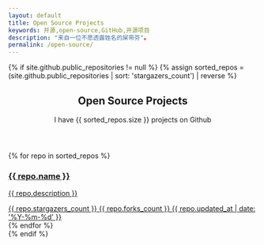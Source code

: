 ```yaml
---
layout: default
title: Open Source Projects
keywords: 开源,open-source,GitHub,开源项目
description: "来自一位不愿透露姓名的屎带芬"。
permalink: /open-source/
---
```


{% if site.github.public_repositories != null %}
{% assign sorted_repos = (site.github.public_repositories | sort: 'stargazers_count') | reverse %}

<section class="container">
    <header class="text-center">
        <h1>Open Source Projects</h1>
        <p class="lead">I have <span class="repo-count">{{ sorted_repos.size }}</span> projects on Github</p>
    </header>
    <div class="repo-list">
        <!-- Check here for github metadata -->
        <!-- https://help.github.com/articles/repository-metadata-on-github-pages/ -->
        {% for repo in sorted_repos %}
        <a href="{{ repo.html_url }}" target="_blank" class="one-third-column card text-center">
            <div class="thumbnail">
                <div class="card-image geopattern" data-pattern-id="{{ repo.name }}">
                    <div class="card-image-cell">
                        <h3 class="card-title">
                            {{ repo.name }}
                        </h3>
                    </div>
                </div>
                <div class="caption">
                    <div class="card-description">
                        <p class="card-text">{{ repo.description }}</p>
                    </div>
                    <div class="card-text">
                        <span class="meta-info" title="{{ repo.stargazers_count }} stars">
                            <span class="octicon octicon-star"></span> {{ repo.stargazers_count }}
                        </span>
                        <span class="meta-info" title="{{ repo.forks_count }} forks">
                            <span class="octicon octicon-git-branch"></span> {{ repo.forks_count }}
                        </span>
                        <span class="meta-info" title="Last updated：{{ repo.updated_at }}">
                            <span class="octicon octicon-clock"></span>
                            <time datetime="{{ repo.updated_at }}">{{ repo.updated_at | date: '%Y-%m-%d' }}</time>
                        </span>
                    </div>
                </div>
            </div>
        </a>
        {% endfor %}
    </div>
</section>
{% endif %}
